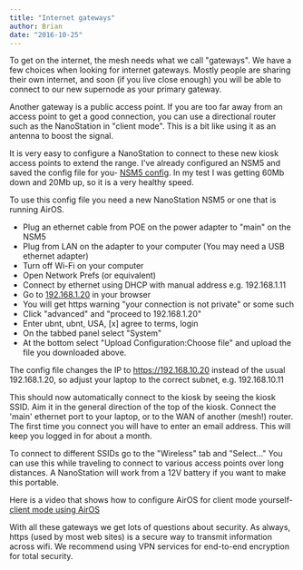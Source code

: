 ```yaml
---
title: "Internet gateways"
author: Brian
date: "2016-10-25"
---
```

To get on the internet, the mesh needs what we call "gateways". We have a few choices when looking for internet gateways. Mostly people are sharing their own internet, and soon (if you live close enough) you will be able to connect to our new supernode as your primary gateway.

Another gateway is a public access point. If you are too far away from an access point to get a good connection, you can use a directional router such as the NanoStation in "client mode". This is a bit like using it as an antenna to boost the signal.

 It is very easy to configure a NanoStation to connect to these new kiosk access points to extend the range. I've already configured an NSM5 and saved the config file for you- [NSM5 config](../../download/config/NSM5-XW-link.html). In my test I was getting 60Mb down and 20Mb up, so it is a very healthy speed. 

To use this config file you need a new NanoStation NSM5 or one that is running AirOS.  
* Plug an ethernet cable from POE on the power adapter to "main" on the NSM5  
* Plug from LAN on the adapter to your computer (You may need a USB ethernet adapter)  
* Turn off Wi-Fi on your computer  
* Open Network Prefs (or equivalent)  
* Connect by ethernet using DHCP with manual address e.g. 192.168.1.11  
* Go to [192.168.1.20](http://192.168.1.20) in your browser  
* You will get https warning "your connection is not private" or some such  
* Click "advanced" and "proceed to 192.168.1.20"  
* Enter ubnt, ubnt, USA, [x] agree to terms, login  
* On the tabbed panel select "System"  
* At the bottom select "Upload Configuration:Choose file" and upload the file you downloaded above.  

The config file changes the IP to https://192.168.10.20 instead of the usual 192.168.1.20, so adjust your laptop to the correct subnet, e.g. 192.168.10.11

This should now automatically connect to the kiosk by seeing the kiosk SSID. Aim it in the general direction of the top of the kiosk. Connect the 'main' ethernet port to your laptop, or to the WAN of another (mesh!) router. The first time you connect you will have to enter an email address. This will keep you logged in for about a month.

To connect to different SSIDs go to the "Wireless" tab and "Select..." You can use this while traveling to connect to various access points over long distances. A NanoStation will work from a 12V battery if you want to make this portable.

Here is a video that shows how to configure AirOS for client mode yourself- [client mode using AirOS](https://www.youtube.com/watch?v=zWxAHA5PkdE)

With all these gateways we get lots of questions about security. As always, https (used by most web sites) is a secure way to transmit information across wifi. We recommend using VPN services for end-to-end encryption for total security.



